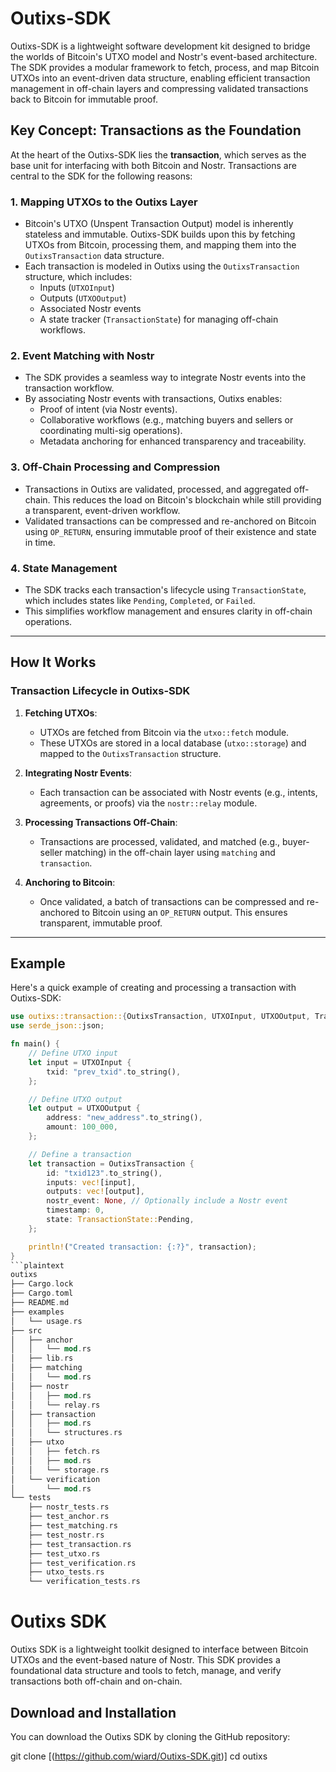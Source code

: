 # Outixs-SDK

Outixs-SDK is a lightweight software development kit designed to bridge the worlds of Bitcoin's UTXO model and Nostr's event-based architecture. The SDK provides a modular framework to fetch, process, and map Bitcoin UTXOs into an event-driven data structure, enabling efficient transaction management in off-chain layers and compressing validated transactions back to Bitcoin for immutable proof.

## Key Concept: Transactions as the Foundation

At the heart of the Outixs-SDK lies the **transaction**, which serves as the base unit for interfacing with both Bitcoin and Nostr. Transactions are central to the SDK for the following reasons:

### 1. **Mapping UTXOs to the Outixs Layer**
   - Bitcoin's UTXO (Unspent Transaction Output) model is inherently stateless and immutable. Outixs-SDK builds upon this by fetching UTXOs from Bitcoin, processing them, and mapping them into the `OutixsTransaction` data structure.
   - Each transaction is modeled in Outixs using the `OutixsTransaction` structure, which includes:
     - Inputs (`UTXOInput`)
     - Outputs (`UTXOOutput`)
     - Associated Nostr events
     - A state tracker (`TransactionState`) for managing off-chain workflows.

### 2. **Event Matching with Nostr**
   - The SDK provides a seamless way to integrate Nostr events into the transaction workflow.
   - By associating Nostr events with transactions, Outixs enables:
     - Proof of intent (via Nostr events).
     - Collaborative workflows (e.g., matching buyers and sellers or coordinating multi-sig operations).
     - Metadata anchoring for enhanced transparency and traceability.

### 3. **Off-Chain Processing and Compression**
   - Transactions in Outixs are validated, processed, and aggregated off-chain. This reduces the load on Bitcoin's blockchain while still providing a transparent, event-driven workflow.
   - Validated transactions can be compressed and re-anchored on Bitcoin using `OP_RETURN`, ensuring immutable proof of their existence and state in time.

### 4. **State Management**
   - The SDK tracks each transaction's lifecycle using `TransactionState`, which includes states like `Pending`, `Completed`, or `Failed`.
   - This simplifies workflow management and ensures clarity in off-chain operations.

---

## How It Works

### Transaction Lifecycle in Outixs-SDK

1. **Fetching UTXOs**:
   - UTXOs are fetched from Bitcoin via the `utxo::fetch` module.
   - These UTXOs are stored in a local database (`utxo::storage`) and mapped to the `OutixsTransaction` structure.

2. **Integrating Nostr Events**:
   - Each transaction can be associated with Nostr events (e.g., intents, agreements, or proofs) via the `nostr::relay` module.

3. **Processing Transactions Off-Chain**:
   - Transactions are processed, validated, and matched (e.g., buyer-seller matching) in the off-chain layer using `matching` and `transaction`.

4. **Anchoring to Bitcoin**:
   - Once validated, a batch of transactions can be compressed and re-anchored to Bitcoin using an `OP_RETURN` output. This ensures transparent, immutable proof.

---

## Example

Here's a quick example of creating and processing a transaction with Outixs-SDK:

```rust
use outixs::transaction::{OutixsTransaction, UTXOInput, UTXOOutput, TransactionState};
use serde_json::json;

fn main() {
    // Define UTXO input
    let input = UTXOInput {
        txid: "prev_txid".to_string(),
    };

    // Define UTXO output
    let output = UTXOOutput {
        address: "new_address".to_string(),
        amount: 100_000,
    };

    // Define a transaction
    let transaction = OutixsTransaction {
        id: "txid123".to_string(),
        inputs: vec![input],
        outputs: vec![output],
        nostr_event: None, // Optionally include a Nostr event
        timestamp: 0,
        state: TransactionState::Pending,
    };

    println!("Created transaction: {:?}", transaction);
}
```plaintext
outixs
├── Cargo.lock
├── Cargo.toml
├── README.md
├── examples
│   └── usage.rs
├── src
│   ├── anchor
│   │   └── mod.rs
│   ├── lib.rs
│   ├── matching
│   │   └── mod.rs
│   ├── nostr
│   │   ├── mod.rs
│   │   └── relay.rs
│   ├── transaction
│   │   ├── mod.rs
│   │   └── structures.rs
│   ├── utxo
│   │   ├── fetch.rs
│   │   ├── mod.rs
│   │   └── storage.rs
│   └── verification
│       └── mod.rs
└── tests
    ├── nostr_tests.rs
    ├── test_anchor.rs
    ├── test_matching.rs
    ├── test_nostr.rs
    ├── test_transaction.rs
    ├── test_utxo.rs
    ├── test_verification.rs
    ├── utxo_tests.rs
    └── verification_tests.rs
```

# Outixs SDK

Outixs SDK is a lightweight toolkit designed to interface between Bitcoin UTXOs and the event-based nature of Nostr. This SDK provides a foundational data structure and tools to fetch, manage, and verify transactions both off-chain and on-chain.

## Download and Installation

You can download the Outixs SDK by cloning the GitHub repository:


git clone [(https://github.com/wiard/Outixs-SDK.git)]
cd outixs


